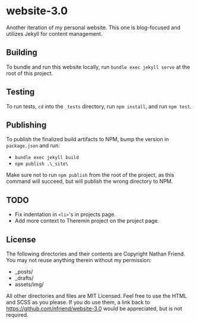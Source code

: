 # website-3.0

Another iteration of my personal website.  This one is blog-focused and utilizes Jekyll for content management.

## Building

To bundle and run this website locally, run `bundle exec jekyll serve` at the root of this project.

## Testing

To run tests, `cd` into the `_tests` directory, run `npm install`, and run `npm test`.

## Publishing

To publish the finalized build artifacts to NPM, bump the version in `package.json` and run:

- `bundle exec jekyll build`
- `npm publish .\_site\`

Make sure not to run `npm publish` from the root of the project, as this command will succeed, but will publish the wrong directory to NPM.

## TODO

- Fix indentation in `<li>`'s in projects page.
- Add more context to Theremin project on the project page.

## License

The following directories and their contents are Copyright Nathan Friend. You may not reuse anything therein without my permission:

- _posts/
- _drafts/
- assets/img/


All other directories and files are MIT Licensed. Feel free to use the HTML and SCSS as you please. If you do use them, a link back to https://github.com/nfriend/website-3.0 would be appreciated, but is not required.

